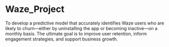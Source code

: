 # Waze_Project
To develop a predictive model that accurately identifies Waze users who are likely to churn—either by uninstalling the app or becoming inactive—on a monthly basis. The ultimate goal is to improve user retention, inform engagement strategies, and support business growth.
